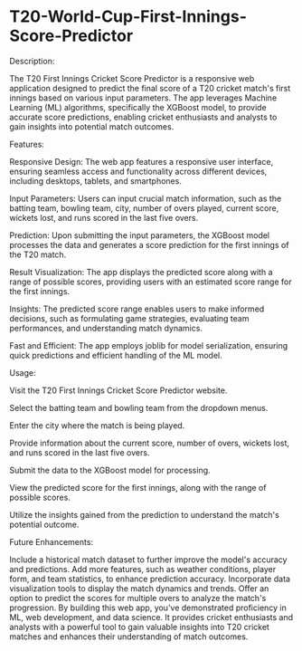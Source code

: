 # T20-World-Cup-First-Innings-Score-Predictor
Description:

The T20 First Innings Cricket Score Predictor is a responsive web application designed to predict the final score of a T20 cricket match's first innings based on various input parameters. The app leverages Machine Learning (ML) algorithms, specifically the XGBoost model, to provide accurate score predictions, enabling cricket enthusiasts and analysts to gain insights into potential match outcomes.

Features:

Responsive Design: The web app features a responsive user interface, ensuring seamless access and functionality across different devices, including desktops, tablets, and smartphones.

Input Parameters: Users can input crucial match information, such as the batting team, bowling team, city, number of overs played, current score, wickets lost, and runs scored in the last five overs.

Prediction: Upon submitting the input parameters, the XGBoost model processes the data and generates a score prediction for the first innings of the T20 match.

Result Visualization: The app displays the predicted score along with a range of possible scores, providing users with an estimated score range for the first innings.

Insights: The predicted score range enables users to make informed decisions, such as formulating game strategies, evaluating team performances, and understanding match dynamics.

Fast and Efficient: The app employs joblib for model serialization, ensuring quick predictions and efficient handling of the ML model.

Usage:

Visit the T20 First Innings Cricket Score Predictor website.

Select the batting team and bowling team from the dropdown menus.

Enter the city where the match is being played.

Provide information about the current score, number of overs, wickets lost, and runs scored in the last five overs.

Submit the data to the XGBoost model for processing.

View the predicted score for the first innings, along with the range of possible scores.

Utilize the insights gained from the prediction to understand the match's potential outcome.

Future Enhancements:

Include a historical match dataset to further improve the model's accuracy and predictions.
Add more features, such as weather conditions, player form, and team statistics, to enhance prediction accuracy.
Incorporate data visualization tools to display the match dynamics and trends.
Offer an option to predict the scores for multiple overs to analyze the match's progression.
By building this web app, you've demonstrated proficiency in ML, web development, and data science. It provides cricket enthusiasts and analysts with a powerful tool to gain valuable insights into T20 cricket matches and enhances their understanding of match outcomes.

